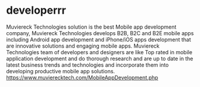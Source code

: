 # developerrr
Muviereck Technologies solution is the best Mobile app development company, Muviereck Technologies develops B2B, B2C and B2E mobile apps including Android app development and iPhone/iOS apps development that are innovative solutions and engaging mobile apps. Muviereck Technologies team of developers and designers are like Top rated in mobile application development and do thorough research and are up to date in the latest business trends and technologies and incorporate them into developing productive mobile app solutions.
https://www.muvierecktech.com/MobileAppDevelopment.php
